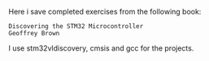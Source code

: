 Here i save completed exercises from the following book:

```
Discovering the STM32 Microcontroller
Geoffrey Brown
```

I use stm32vldiscovery, cmsis and gcc for the projects.
